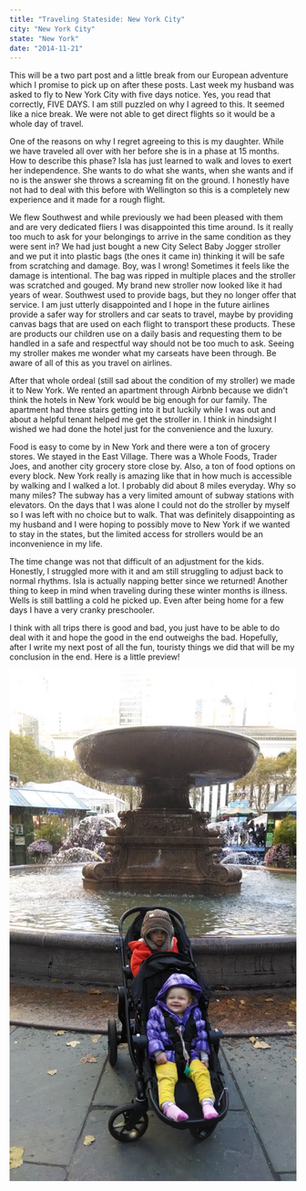 ```yaml
---
title: "Traveling Stateside: New York City"
city: "New York City"
state: "New York"
date: "2014-11-21"
---
```


This will be a two part post and a little break from our European adventure which I promise to pick up on after these posts. Last week my husband was asked to fly to New York City with five days notice. Yes, you read that correctly, FIVE DAYS. I am still puzzled on why I agreed to this. It seemed like a nice break. We were not able to get direct flights so it would be a whole day of travel.

One of the reasons on why I regret agreeing to this is my daughter. While we have traveled all over with her before she is in a phase at 15 months. How to describe this phase? Isla has just learned to walk and loves to exert her independence. She wants to do what she wants, when she wants and if no is the answer she throws a screaming fit on the ground. I honestly have not had to deal with this before with Wellington so this is a completely new experience and it made for a rough flight.

We flew Southwest and while previously we had been pleased with them and are very dedicated fliers I was disappointed this time around. Is it really too much to ask for your belongings to arrive in the same condition as they were sent in? We had just bought a new City Select Baby Jogger stroller  and we put it into plastic bags (the ones it came in) thinking it will be safe from scratching and damage. Boy, was I wrong! Sometimes it feels like the damage is intentional. The bag was ripped in multiple places and the stroller was scratched and gouged. My brand new stroller now looked like it had years of wear. Southwest used to provide bags, but they no longer offer that service. I am just utterly disappointed and I hope in the future airlines provide a safer way for strollers and car seats to travel, maybe by providing canvas bags that are used on each flight to transport these products. These are products our children use on a daily basis and requesting them to be handled in a safe and respectful way should not be too much to ask. Seeing my stroller makes me wonder what my carseats have been through. Be aware of all of this as you travel on airlines.

After that whole ordeal (still sad about the condition of my stroller) we made it to New York. We rented an apartment through Airbnb because we didn't think the hotels in New York would be big enough for our family. The apartment had three stairs getting into it but luckily while I was out and about a helpful tenant helped me get the stroller in. I think in hindsight I wished we had done the hotel just for the convenience and the luxury.

Food is easy to come by in New York and there were a ton of grocery stores. We stayed in the East Village. There was a Whole Foods, Trader Joes, and another city grocery store close by. Also, a ton of food options on every block. New York really is amazing like that in how much is accessible by walking and I walked a lot. I probably did about 8 miles everyday. Why so many miles? The subway has a very limited amount of subway stations with elevators. On the days that I was alone I could not do the stroller by myself so I was left with no choice but to walk. That was definitely disappointing as my husband and I were hoping to possibly move to New York if we wanted to stay in the states, but the limited access for strollers would be an inconvenience in my life.

The time change was not that difficult of an adjustment for the kids. Honestly, I struggled more with it and am still struggling to adjust back to normal rhythms. Isla is actually napping better since we returned! Another thing to keep in mind when traveling during these winter months is illness. Wells is still battling a cold he picked up. Even after being home for a few days I have a very cranky preschooler.

I think with all trips there is good and bad, you just have to be able to do deal with it and hope the good in the end outweighs the bad. Hopefully, after I write my next post of all the fun, touristy things we did that will be my conclusion in the end. Here is a little preview!

![Wells and Isla at Bryant Park.](images/10807606_10100774840939544_1372221577_o.webp)
